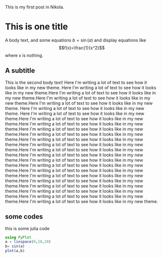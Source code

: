 <!-- 
.. title: A second post
.. slug: a-second-post
.. date: 2015-03-12 22:35:13 UTC+01:00
.. tags: 
.. category: 
.. link: 
.. description: 
.. type: text
-->

This is my first post in Nikola.  
# This is one title
A body text, and some equations $b=\sin(a)$ and display equations like $$f(x)=\frac{1}{x^2}$$ where x is nothing.  

## A subtitle
This is the second body text! Here I'm writing a lot of text to see how it looks like in my new theme. Here I'm writing a lot of text to see how it looks like in my new theme.Here I'm writing a lot of text to see how it looks like in my new theme.Here I'm writing a lot of text to see how it looks like in my new theme.Here I'm writing a lot of text to see how it looks like in my new theme. Here I'm writing a lot of text to see how it looks like in my new theme. Here I'm writing a lot of text to see how it looks like in my new theme.Here I'm writing a lot of text to see how it looks like in my new theme.Here I'm writing a lot of text to see how it looks like in my new theme.Here I'm writing a lot of text to see how it looks like in my new theme.Here I'm writing a lot of text to see how it looks like in my new theme.Here I'm writing a lot of text to see how it looks like in my new theme.Here I'm writing a lot of text to see how it looks like in my new theme.Here I'm writing a lot of text to see how it looks like in my new theme.Here I'm writing a lot of text to see how it looks like in my new theme.Here I'm writing a lot of text to see how it looks like in my new theme.Here I'm writing a lot of text to see how it looks like in my new theme.Here I'm writing a lot of text to see how it looks like in my new theme.Here I'm writing a lot of text to see how it looks like in my new theme.Here I'm writing a lot of text to see how it looks like in my new theme.Here I'm writing a lot of text to see how it looks like in my new theme.Here I'm writing a lot of text to see how it looks like in my new theme.Here I'm writing a lot of text to see how it looks like in my new theme.Here I'm writing a lot of text to see how it looks like in my new theme.

## some codes
this is some julia code
```jl
using PyPlot
a = linspace(0,10,20)
b= sin(a)
plot(a,b)
```
